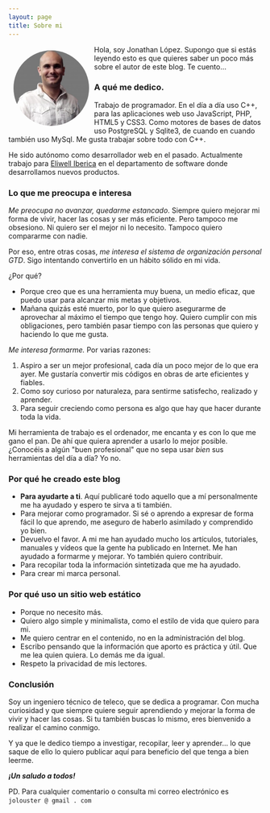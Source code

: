 ```yaml
---
layout: page
title: Sobre mi
---
```


<img alt="mi imagen" src="assets/yo.jpeg" style="min-width:150px; max-width:25%; display:inline-block; margin:10px; border-radius:50%; float:left; position:relative;"> Hola, soy Jonathan López. Supongo que si estás leyendo esto es que quieres saber un poco más sobre el autor de este blog. Te cuento...

### A qué me dedico.

Trabajo de programador. En el día a día uso C++, para las aplicaciones web uso JavaScript, PHP, HTML5 y CSS3. Como motores de bases de datos uso PostgreSQL y Sqlite3, de cuando en cuando también uso MySql. Me gusta trabajar sobre todo con C++.

He sido autónomo como desarrollador web en el pasado. Actualmente trabajo para [Eliwell Iberica](http://www.eliwell.es/) en el departamento de software donde desarrollamos nuevos productos.

### Lo que me preocupa e interesa

*Me preocupa no avanzar, quedarme estancado*. Siempre quiero mejorar mi forma de vivir, hacer las cosas y ser más eficiente. Pero tampoco me obsesiono. Ni quiero ser el mejor ni lo necesito. Tampoco quiero compararme con nadie. 

Por eso, entre otras cosas, *me interesa el sistema de organización personal GTD*. Sigo intentando convertirlo en un hábito sólido en mi vida. 

¿Por qué?

- Porque creo que es una herramienta muy buena, un medio eficaz, que puedo usar para alcanzar mis metas y objetivos.
- Mañana quizás esté muerto, por lo que quiero asegurarme de aprovechar al máximo el tiempo que tengo hoy. Quiero cumplir con mis obligaciones, pero también pasar tiempo con las personas que quiero y haciendo lo que me gusta.

*Me interesa formarme.* Por varias razones:

1. Aspiro a ser un mejor profesional, cada día un poco mejor de lo que era ayer. Me gustaría convertir mis códigos en obras de arte eficientes y fiables. 
2. Como soy curioso por naturaleza, para sentirme satisfecho, realizado y aprender.
3. Para seguir creciendo como persona es algo que hay que hacer durante toda la vida.

Mi herramienta de trabajo es el ordenador, me encanta y es con lo que me gano el pan. De ahí que quiera aprender a usarlo lo mejor posible. ¿Conocéis a algún "buen profesional" que no sepa usar *bien* sus herramientas del día a día? Yo no.

### Por qué he creado este blog

- **Para ayudarte a ti**. Aquí publicaré todo aquello que a mí personalmente me ha ayudado y espero te sirva a ti también. 
- Para mejorar como programador. Si sé o aprendo a expresar de forma fácil lo que aprendo, me aseguro de haberlo asimilado y comprendido yo bien.
- Devuelvo el favor. A mi me han ayudado mucho los artículos, tutoriales, manuales y vídeos que la gente ha publicado en Internet. Me han ayudado a formarme y mejorar. Yo también quiero contribuir.
- Para recopilar toda la información sintetizada que me ha ayudado.
- Para crear mi marca personal.

### Por qué uso un sitio web estático

- Porque no necesito más.
- Quiero algo simple y minimalista, como el estilo de vida que quiero para mi.
- Me quiero centrar en el contenido, no en la administración del blog.
- Escribo pensando que la información que aporto es práctica y útil. Que me lea quien quiera. Lo demás me da igual.
- Respeto la privacidad de mis lectores.

### Conclusión

Soy un ingeniero técnico de teleco, que se dedica a programar. Con mucha curiosidad y que siempre quiere seguir aprendiendo y mejorar la forma de vivir y hacer las cosas. Si tu también buscas lo mismo, eres bienvenido a realizar el camino conmigo.

Y ya que le dedico tiempo a investigar, recopilar, leer y aprender... lo que saque de ello lo quiero publicar aquí para beneficio del que tenga a bien leerme.

***¡Un saludo a todos!***

PD. Para cualquier comentario o consulta mi correo electrónico es `jolouster @ gmail . com`
